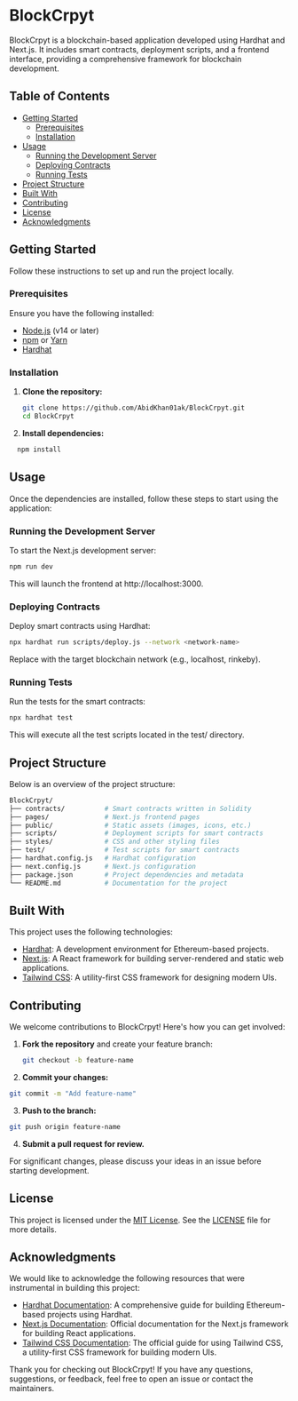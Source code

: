 # BlockCrpyt

BlockCrpyt is a blockchain-based application developed using Hardhat and Next.js. It includes smart contracts, deployment scripts, and a frontend interface, providing a comprehensive framework for blockchain development.

## Table of Contents

- [Getting Started](#getting-started)
  - [Prerequisites](#prerequisites)
  - [Installation](#installation)
- [Usage](#usage)
  - [Running the Development Server](#running-the-development-server)
  - [Deploying Contracts](#deploying-contracts)
  - [Running Tests](#running-tests)
- [Project Structure](#project-structure)
- [Built With](#built-with)
- [Contributing](#contributing)
- [License](#license)
- [Acknowledgments](#acknowledgments)

## Getting Started

Follow these instructions to set up and run the project locally.

### Prerequisites

Ensure you have the following installed:

- [Node.js](https://nodejs.org/) (v14 or later)
- [npm](https://www.npmjs.com/) or [Yarn](https://yarnpkg.com/)
- [Hardhat](https://hardhat.org/)

### Installation


1. **Clone the repository:**

   ```bash
   git clone https://github.com/AbidKhan01ak/BlockCrpyt.git
   cd BlockCrpyt
   ```

2. **Install dependencies:**

```bash
  npm install
  ```

## Usage

Once the dependencies are installed, follow these steps to start using the application:

### Running the Development Server

  To start the Next.js development server:

```bash
npm run dev
```

This will launch the frontend at http://localhost:3000.

### Deploying Contracts

Deploy smart contracts using Hardhat:

```bash
npx hardhat run scripts/deploy.js --network <network-name>
```

Replace <network-name> with the target blockchain network (e.g., localhost, rinkeby).

### Running Tests

Run the tests for the smart contracts:

```bash
npx hardhat test
```
This will execute all the test scripts located in the test/ directory.

## Project Structure

Below is an overview of the project structure:
```bash
BlockCrpyt/
├── contracts/          # Smart contracts written in Solidity
├── pages/              # Next.js frontend pages
├── public/             # Static assets (images, icons, etc.)
├── scripts/            # Deployment scripts for smart contracts
├── styles/             # CSS and other styling files
├── test/               # Test scripts for smart contracts
├── hardhat.config.js   # Hardhat configuration
├── next.config.js      # Next.js configuration
├── package.json        # Project dependencies and metadata
└── README.md           # Documentation for the project
```

## Built With

This project uses the following technologies:

- [Hardhat](https://hardhat.org/): A development environment for Ethereum-based projects.
- [Next.js](https://nextjs.org/): A React framework for building server-rendered and static web applications.
- [Tailwind CSS](https://tailwindcss.com/): A utility-first CSS framework for designing modern UIs.

## Contributing

We welcome contributions to BlockCrpyt! Here's how you can get involved:

1. **Fork the repository** and create your feature branch:
   ```bash
   git checkout -b feature-name
   ```

2. **Commit your changes:**
  ```bash
  git commit -m "Add feature-name"
  ```

3. **Push to the branch:**
  ```bash
  git push origin feature-name
  ```

4. **Submit a pull request for review.**

For significant changes, please discuss your ideas in an issue before starting development.

## License

This project is licensed under the [MIT License](https://opensource.org/licenses/MIT). See the [LICENSE](LICENSE) file for more details.


## Acknowledgments

We would like to acknowledge the following resources that were instrumental in building this project:

- [Hardhat Documentation](https://hardhat.org/getting-started/): A comprehensive guide for building Ethereum-based projects using Hardhat.
- [Next.js Documentation](https://nextjs.org/docs): Official documentation for the Next.js framework for building React applications.
- [Tailwind CSS Documentation](https://tailwindcss.com/docs): The official guide for using Tailwind CSS, a utility-first CSS framework for building modern UIs.


Thank you for checking out BlockCrpyt! If you have any questions, suggestions, or feedback, feel free to open an issue or contact the maintainers.
